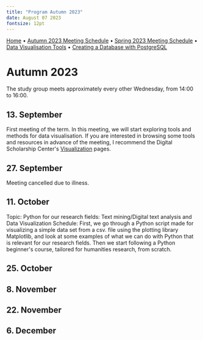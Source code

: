 ```yaml
---
title: "Program Autumn 2023"
date: August 07 2023
fontsize: 12pt
---
```


[Home](/) &bull; [Autumn 2023 Meeting Schedule](/ProgramAutumn23.md) &bull; [Spring 2023 Meeting Schedule](/ProgramSpring23.md) &bull; [Data Visualisation Tools](/DataVisualisation.md) &bull; [Creating a Database with PostgreSQL](/PostgreSQL1.md) 


# Autumn 2023

The study group meets approximately every other Wednesday, from 14:00 to 16:00.

## 13. September
First meeting of the term. In this meeting, we will start exploring tools and methods for data visualisation. If you are interested in browsing some tools and resources in advance of the meeting, I recommend the Digital Scholarship Center's [Visualization](https://www.ub.uio.no/english/libraries/dsc/research-methods/visualization/) pages.

## 27. September
Meeting cancelled due to illness.

## 11. October
Topic: Python for our research fields: Text mining/Digital text analysis and Data Visualization
Schedule: First, we go through a Python script made for visualizing a simple data set from a csv. file using the plotting library Matplotlib, and look at some examples of what we can do with Python that is relevant for our research fields. 
Then we start following a Python beginner's course, tailored for humanities research, from scratch. 

## 25. October


## 8. November


## 22. November


## 6. December

